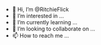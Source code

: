 - 👋 Hi, I’m @RitchieFlick
- 👀 I’m interested in ...
- 🌱 I’m currently learning ...
- 💞️ I’m looking to collaborate on ...
- 📫 How to reach me ...

<!---
RitchieFlick/RitchieFlick is a ✨ special ✨ repository because its `README.md` (this file) appears on your GitHub profile.
You can click the Preview link to take a look at your changes.
--->
